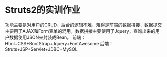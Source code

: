 # Struts2的实训作业
功能主要是对用户的CRUD，后台的逻辑不难，难得是前端的数据拼接，数据提交主要用了AJAX和Form表单的混用，数据拼接主要使用了Jquery，查询出来的用户数据使用JSON来封装成Bean。
前端：Html+CSS+BootStrap+Jquery+FontAwesome
后端：Struts+JSP+Servlet+JDBC+MySQL
